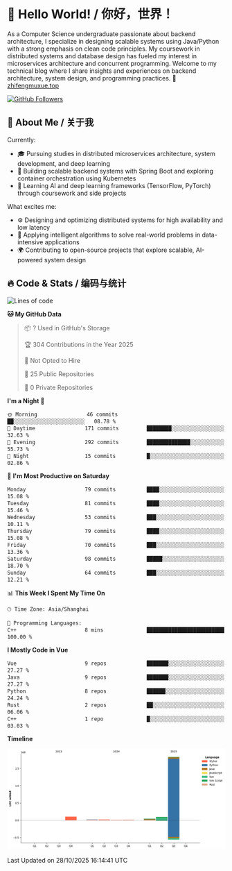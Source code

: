 # 👋 Hello World! / 你好，世界！

As a Computer Science undergraduate passionate about backend architecture, I specialize in designing scalable systems using Java/Python with a strong emphasis on clean code principles. My coursework in distributed systems and database design has fueled my interest in microservices architecture and concurrent programming. Welcome to my technical blog where I share insights and experiences on backend architecture, system design, and programming practices.
🔗 [zhifengmuxue.top](https://zhifengmuxue.top)

[![GitHub Followers](https://img.shields.io/github/followers/zhifengmuxue?logo=github&style=social)](https://github.com/zhifengmuxue)




## 🚀 About Me / 关于我
Currently:
- 🎓 Pursuing studies in distributed microservices architecture, system development, and deep learning
- 🔧 Building scalable backend systems with Spring Boot and exploring container orchestration using Kubernetes
- 🧠 Learning AI and deep learning frameworks (TensorFlow, PyTorch) through coursework and side projects

What excites me:
- ⚙️ Designing and optimizing distributed systems for high availability and low latency
- 🧩 Applying intelligent algorithms to solve real-world problems in data-intensive applications
- 🌍 Contributing to open-source projects that explore scalable, AI-powered system design



## 🔥 Code & Stats / 编码与统计

<!--START_SECTION:waka-->
![Lines of code](https://img.shields.io/badge/From%20Hello%20World%20I%27ve%20Written-2.1%20million%20lines%20of%20code-blue)

**🐱 My GitHub Data** 

> 📦 ? Used in GitHub's Storage 
 > 
> 🏆 304 Contributions in the Year 2025
 > 
> 🚫 Not Opted to Hire
 > 
> 📜 25 Public Repositories 
 > 
> 🔑 0 Private Repositories 
 > 
**I'm a Night 🦉** 

```text
🌞 Morning                46 commits          ██░░░░░░░░░░░░░░░░░░░░░░░   08.78 % 
🌆 Daytime                171 commits         ████████░░░░░░░░░░░░░░░░░   32.63 % 
🌃 Evening                292 commits         ██████████████░░░░░░░░░░░   55.73 % 
🌙 Night                  15 commits          █░░░░░░░░░░░░░░░░░░░░░░░░   02.86 % 
```
📅 **I'm Most Productive on Saturday** 

```text
Monday                   79 commits          ████░░░░░░░░░░░░░░░░░░░░░   15.08 % 
Tuesday                  81 commits          ████░░░░░░░░░░░░░░░░░░░░░   15.46 % 
Wednesday                53 commits          ███░░░░░░░░░░░░░░░░░░░░░░   10.11 % 
Thursday                 79 commits          ████░░░░░░░░░░░░░░░░░░░░░   15.08 % 
Friday                   70 commits          ███░░░░░░░░░░░░░░░░░░░░░░   13.36 % 
Saturday                 98 commits          █████░░░░░░░░░░░░░░░░░░░░   18.70 % 
Sunday                   64 commits          ███░░░░░░░░░░░░░░░░░░░░░░   12.21 % 
```


📊 **This Week I Spent My Time On** 

```text
🕑︎ Time Zone: Asia/Shanghai

💬 Programming Languages: 
C++                      8 mins              █████████████████████████   100.00 % 
```

**I Mostly Code in Vue** 

```text
Vue                      9 repos             ███████░░░░░░░░░░░░░░░░░░   27.27 % 
Java                     9 repos             ███████░░░░░░░░░░░░░░░░░░   27.27 % 
Python                   8 repos             ██████░░░░░░░░░░░░░░░░░░░   24.24 % 
Rust                     2 repos             ██░░░░░░░░░░░░░░░░░░░░░░░   06.06 % 
C++                      1 repo              █░░░░░░░░░░░░░░░░░░░░░░░░   03.03 % 
```



**Timeline**

![Lines of Code chart](https://raw.githubusercontent.com/zhifengmuxue/zhifengmuxue/main/assets/bar_graph.png)


 Last Updated on 28/10/2025 16:14:41 UTC
<!--END_SECTION:waka-->



